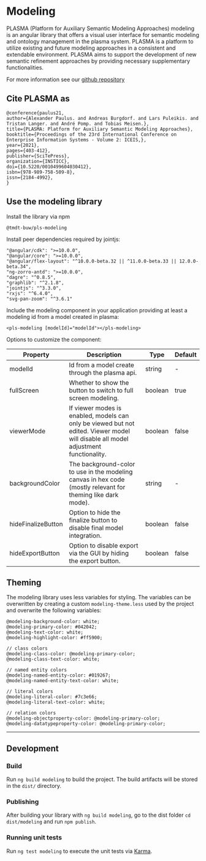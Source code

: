 # Modeling

PLASMA (Platform for Auxiliary Semantic Modeling Approaches) modeling is an angular library that offers a visual user interface for semantic modeling and ontology management in the plasma system.
PLASMA is a platform to utilize existing and future modeling approaches in a consistent and extendable environment. PLASMA aims to support the development of new semantic refinement approaches by providing necessary supplementary functionalities.

For more information see our [github repository](https://github.com/tmdt-buw/plasma)

## Cite PLASMA as

```
@conference{paulus21,
author={Alexander Paulus. and Andreas Burgdorf. and Lars Puleikis. and Tristan Langer. and André Pomp. and Tobias Meisen.},
title={PLASMA: Platform for Auxiliary Semantic Modeling Approaches},
booktitle={Proceedings of the 23rd International Conference on Enterprise Information Systems - Volume 2: ICEIS,},
year={2021},
pages={403-412},
publisher={SciTePress},
organization={INSTICC},
doi={10.5220/0010499604030412},
isbn={978-989-758-509-8},
issn={2184-4992},
}
```
## Use the modeling library

Install the library via npm

`@tmdt-buw/pls-modeling`

Install peer dependencies required by jointjs:     
```
"@angular/cdk": ">=10.0.0",
"@angular/core": ">=10.0.0",
"@angular/flex-layout": "^10.0.0-beta.32 || ^11.0.0-beta.33 || 12.0.0-beta.34",
"ng-zorro-antd": ">=10.0.0",
"dagre": "^0.8.5",
"graphlib": "^2.1.8",
"jointjs": "^3.3.0",
"rxjs": "^6.4.0",
"svg-pan-zoom": "^3.6.1"
```

Include the modeling component in your application providing at least a modeling id from a model created in plasma:

```
<pls-modeling [modelId]="modelId"></pls-modeling>
```

Options to customize the component:

| Property            | Description                                                                                                                         | Type    | Default |
|---------------------|-------------------------------------------------------------------------------------------------------------------------------------|---------|---------|
| modelId             | Id from a model create through the plasma api.                                                                                      | string  | -       |
| fullScreen          | Whether to show the button to switch to full screen modeling.                                                                       | boolean | true    |
| viewerMode          | If viewer modes is enabled, models can only be viewed but not edited. Viewer model will disable all model adjustment functionality. | boolean | false   |
| backgroundColor     | The background-color to use in the modeling canvas in hex code (mostly relevant for theming like dark mode).                        | string  | -       |
| hideFinalizeButton  | Option to hide the finalize button to disable final model integration.                                                              | boolean | false   |
| hideExportButton    | Option to disable export via the GUI by hiding the export button.                                                                   | boolean | false   |


## Theming

The modeling library uses less variables for styling. The variables can be overwritten by creating a custom `modeling-theme.less` used by the project and overwrite the following variables:

```
@modeling-background-color: white;
@modeling-primary-color: #042042;
@modeling-text-color: white;
@modeling-highlight-color: #ff5900;

// class colors
@modeling-class-color: @modeling-primary-color;
@modeling-class-text-color: white;

// named entity colors
@modeling-named-entity-color: #019267;
@modeling-named-entity-text-color: white;

// literal colors
@modeling-literal-color: #7c3e66;
@modeling-literal-text-color: white;

// relation colors
@modeling-objectproperty-color: @modeling-primary-color;
@modeling-datatypeproperty-color: @modeling-primary-color;
```


---

## Development

### Build

Run `ng build modeling` to build the project. The build artifacts will be stored in the `dist/` directory.

### Publishing

After building your library with `ng build modeling`, go to the dist folder `cd dist/modeling` and run `npm publish`.

### Running unit tests

Run `ng test modeling` to execute the unit tests via [Karma](https://karma-runner.github.io).
